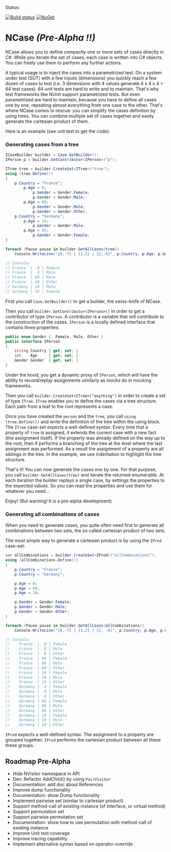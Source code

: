 Status:

[![Build status](https://ci.appveyor.com/api/projects/status/5t819acpeymgqdoh/branch/master?svg=true)](https://ci.appveyor.com/project/jeromerg/ncase/branch/master)  [![NuGet](https://img.shields.io/nuget/dt/NCase.svg)]()


# NCase *(Pre-Alpha !!)*

NCase allows you to define compactly one or more sets of cases directly in C#. While you iterate the set of cases, each case is written into C# objects. You can freely use them to perform any further actions.

A typical usage is to inject the cases into a parametrized test. On a system under test (SUT) with a few inputs (dimensions) you quickly reach a few dozen of cases to test (i.e. 3 dimensions with 4 values generate 4 x 4 x 4 = 64 test cases). 64 unit tests are hard to write and to maintain. That's why test frameworks like NUnit support parametrized tests. But even parametrized are hard to maintain, because you have to define all cases one by one, repeating almost everything from one case to the other. That's where NCase comes to rescue: you can simplify the cases definition by using trees. You can combine multiple set of cases together and easily generate the cartesian product of them.

Here is an example (see unit test to get the code):

### Generating cases from a tree

```C#
ICaseBuilder builder = Case.GetBuilder();
IPerson p = builder.GetContributor<IPerson>("p");

ITree tree = builder.CreateSet<ITree>("tree");            
using (tree.Define())
{
    p.Country = "France";
        p.Age = 0;
            p.Gender = Gender.Female;
            p.Gender = Gender.Male;
        p.Age = 60;
            p.Gender = Gender.Male;
            p.Gender = Gender.Other;
    p.Country = "Germany";
        p.Age = 10;
            p.Gender = Gender.Male;
        p.Age = 45;
            p.Gender = Gender.Female;
}

foreach (Pause pause in builder.GetAllCases(tree))
    Console.WriteLine("{0,-7} | {1,2} | {2,-6}", p.Country, p.Age, p.Gender);

// Console:
// France  |  0 | Female
// France  |  0 | Male   
// France  | 60 | Male   
// France  | 60 | Other  
// Germany | 10 | Male   
// Germany | 45 | Female
```

First you call `Case.GetBuilder()` to get a builder, the swiss-knife of NCase.

Then you call `builder.GetContributor<IPerson>()` in order to get a contributor of type `IPerson`. A contributor is a variable that will contribute to the construction of the cases. `IPerson` is a locally defined interface that contains three properties:

```C#
public enum Gender {  Female, Male, Other }
public interface IPerson
{
    string Country { get; set; }
    int    Age     { get; set; }
    Gender Gender  { get; set; }
}
```

Under the hood, you get a dynamic proxy of `IPerson`, which will have the ability to record/replay assignments similarly as mocks do in mocking frameworks.

Then you call `builder.CreateSet<ITree>("anything")` in order to create a set of type `ITree`. `ITree` enables you to define the cases via a tree structure. Each path from a leaf to the root represents a case.

Once you have created the `person` and the `tree`, you call `using (tree.Define())` and write the definition of the tree within the using block. The `ITree` case-set expects a well-defined syntax. Every time that a property of `tree` is assigned, it extends the current case with a new fact (the assignment itself). If the property was already defined on the way up to the root, then if performs a branching of the tree at the level where the last assignment was performed. As a result the assignment of a property are all siblings in the tree. In the example, we use indentation to highlight the tree structure.

That's it! You can now generate the cases one by one. For that purpose, you call `builder.GetAllCases(tree)` and iterate the returned enumerable. At each iteration the builder replays a single case, by settings the properties to the expected values. So you can read the properties and use them for whatever you need...

Enjoy! (But warning! It is a pre-alpha development)

### Generating all combinations of cases

When you need to generate cases, you quite often need first to generate all combinations between two sets, the so called cartesian product of two sets.

The most simple way to generate a cartesian product is by using the `IProd` case-set:

```C#
var allCombinations = builder.CreateSet<IProd>("allCombinations");
using (allCombinations.Define())
{
    p.Country = "France";
    p.Country = "Germany";

    p.Age = 0;
    p.Age = 60;
    p.Age = 10;

    p.Gender = Gender.Female;
    p.Gender = Gender.Male;
    p.Gender = Gender.Other;
}

foreach (Pause pause in builder.GetAllCases(allCombinations))
    Console.WriteLine("{0,-7} | {1,2} | {2, -6}", p.Country, p.Age, p.Gender);

// Console:
//    France  |  0 | Female
//    France  |  0 | Male   
//    France  |  0 | Other  
//    France  | 60 | Female
//    France  | 60 | Male   
//    France  | 60 | Other  
//    France  | 10 | Female
//    France  | 10 | Male   
//    France  | 10 | Other  
//    Germany |  0 | Female
//    Germany |  0 | Male   
//    Germany |  0 | Other  
//    Germany | 60 | Female
//    Germany | 60 | Male   
//    Germany | 60 | Other  
//    Germany | 10 | Female
//    Germany | 10 | Male   
//    Germany | 10 | Other  
```

`IProd` expects a well-defined syntax. The assignment to a property are grouped together. `IProd` performs the cartesian product between all these these groups.

## Roadmap Pre-Alpha
- Hide NVisitor namespace in API
- Dev: Refactor AddChild() by using `PairVisitor`
- Documentation: add doc about References
- Improve dump functionality
- Documentation: show Dump functionality
- Implement pairwise set (similar to cartesian product)
- Support method-call of existing instance (of interface, or virtual method)
- Support permutation set
- Support pairwise permutation set
- Documentation: show how to use permutation with method-call of existing instance
- Improve Unit test coverage
- Improve tracing capability
- Implement alternative syntax based on operator-override

